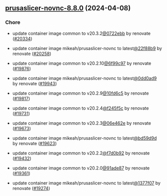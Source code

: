 

## [prusaslicer-novnc-8.8.0](https://github.com/truecharts/charts/compare/prusaslicer-novnc-8.6.0...prusaslicer-novnc-8.8.0) (2024-04-08)

### Chore



- update container image common to v20.3.2[@0722ebb](https://github.com/0722ebb) by renovate ([#20334](https://github.com/truecharts/charts/issues/20334))

- update container image mikeah/prusaslicer-novnc to latest[@22f88b9](https://github.com/22f88b9) by renovate ([#20258](https://github.com/truecharts/charts/issues/20258))

- update container image common to v20.2.10[@6f99c97](https://github.com/6f99c97) by renovate ([#19876](https://github.com/truecharts/charts/issues/19876))

- update container image mikeah/prusaslicer-novnc to latest[@0dd0ad9](https://github.com/0dd0ad9) by renovate ([#19943](https://github.com/truecharts/charts/issues/19943))

- update container image common to v20.2.9[@10fd6c5](https://github.com/10fd6c5) by renovate ([#19817](https://github.com/truecharts/charts/issues/19817))

- update container image common to v20.2.4[@f245f5c](https://github.com/f245f5c) by renovate ([#19731](https://github.com/truecharts/charts/issues/19731))

- update container image common to v20.2.3[@06e462e](https://github.com/06e462e) by renovate ([#19673](https://github.com/truecharts/charts/issues/19673))

- update container image mikeah/prusaslicer-novnc to latest[@bd59d9d](https://github.com/bd59d9d) by renovate ([#19623](https://github.com/truecharts/charts/issues/19623))

- update container image common to v20.2.2[@f7d0b92](https://github.com/f7d0b92) by renovate ([#19432](https://github.com/truecharts/charts/issues/19432))

- update container image common to v20.2.0[@91ade87](https://github.com/91ade87) by renovate ([#19361](https://github.com/truecharts/charts/issues/19361))

- update container image mikeah/prusaslicer-novnc to latest[@1377f07](https://github.com/1377f07) by renovate ([#19274](https://github.com/truecharts/charts/issues/19274))